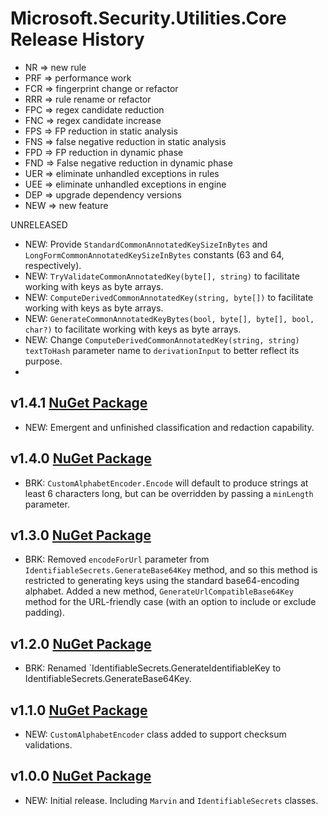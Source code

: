 # Microsoft.Security.Utilities.Core Release History
- NR  => new rule
- PRF => performance work
- FCR => fingerprint change or refactor
- RRR => rule rename or refactor
- FPC => regex candidate reduction
- FNC => regex candidate increase
- FPS => FP reduction in static analysis
- FNS => false negative reduction in static analysis
- FPD => FP reduction in dynamic phase
- FND => False negative reduction in dynamic phase
- UER => eliminate unhandled exceptions in rules
- UEE => eliminate unhandled exceptions in engine
- DEP => upgrade dependency versions
- NEW => new feature 

UNRELEASED
* NEW: Provide `StandardCommonAnnotatedKeySizeInBytes` and `LongFormCommonAnnotatedKeySizeInBytes` constants (63 and 64, respectively).
* NEW: `TryValidateCommonAnnotatedKey(byte[], string)` to facilitate working with keys as byte arrays.
* NEW: `ComputeDerivedCommonAnnotatedKey(string, byte[])` to facilitate working with keys as byte arrays.
* NEW: `GenerateCommonAnnotatedKeyBytes(bool, byte[], byte[], bool, char?)` to facilitate working with keys as byte arrays.
* NEW: Change `ComputeDerivedCommonAnnotatedKey(string, string)` `textToHash` parameter name to `derivationInput` to better reflect its purpose.
* 
## **v1.4.1** [NuGet Package](https://www.nuget.org/packages/Microsoft.Security.Utilities/1.4.1)
* NEW: Emergent and unfinished classification and redaction capability.

## **v1.4.0** [NuGet Package](https://www.nuget.org/packages/Microsoft.Security.Utilities/1.4.0)
* BRK: `CustomAlphabetEncoder.Encode` will default to produce strings at least 6 characters long, but can be overridden by passing a `minLength` parameter.

## **v1.3.0** [NuGet Package](https://www.nuget.org/packages/Microsoft.Security.Utilities/1.3.0)
* BRK: Removed `encodeForUrl` parameter from `IdentifiableSecrets.GenerateBase64Key` method, and so this method is restricted to generating keys using the standard base64-encoding alphabet. Added a new method, `GenerateUrlCompatibleBase64Key` method for the URL-friendly case (with an option to include or exclude padding).

## **v1.2.0** [NuGet Package](https://www.nuget.org/packages/Microsoft.Security.Utilities/1.2.0)
* BRK: Renamed `IdentifiableSecrets.GenerateIdentifiableKey to IdentifiableSecrets.GenerateBase64Key.

## **v1.1.0** [NuGet Package](https://www.nuget.org/packages/Microsoft.Security.Utilities/1.1.0)
* NEW: `CustomAlphabetEncoder` class added to support checksum validations.

## **v1.0.0** [NuGet Package](https://www.nuget.org/packages/Microsoft.Security.Utilities/1.0.0)
* NEW: Initial release. Including `Marvin` and `IdentifiableSecrets` classes.